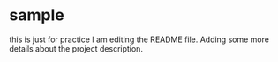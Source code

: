 # sample
this is just for practice
I am editing the README file. Adding some more details about the project description.
